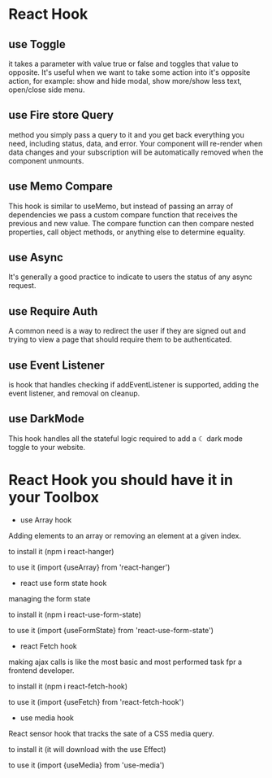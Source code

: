 # React Hook

## use Toggle

it takes a parameter with value true or false and toggles that value to opposite. It's useful when we want to take some action into it's opposite action, for example: show and hide modal, show more/show less text, open/close side menu.

## use Fire store Query

method you simply pass a query to it and you get back everything you need, including status, data, and error. Your component will re-render when data changes and your subscription will be automatically removed when the component unmounts.

## use Memo Compare

This hook is similar to useMemo, but instead of passing an array of dependencies we pass a custom compare function that receives the previous and new value. The compare function can then compare nested properties, call object methods, or anything else to determine equality.

## use Async

It's generally a good practice to indicate to users the status of any async request.

## use Require Auth

A common need is a way to redirect the user if they are signed out and trying to view a page that should require them to be authenticated.

## use Event Listener

is hook that handles checking if addEventListener is supported, adding the event listener, and removal on cleanup.

## use DarkMode

This hook handles all the stateful logic required to add a ☾ dark mode toggle to your website.

# React Hook you should have it in your Toolbox

* use Array hook

Adding elements to an array or removing an element at a given index.

to install it (npm i react-hanger)

to use it (import {useArray} from 'react-hanger')

* react use form state hook

managing the form state

to install it (npm i react-use-form-state)

to use it (import {useFormState} from 'react-use-form-state')

* react Fetch hook

making ajax calls is like the most basic and most performed task fpr a frontend developer.

to install it (npm i react-fetch-hook)

to use it (import {useFetch} from 'react-fetch-hook')

* use media hook

React sensor hook that tracks the sate of a CSS media query.

to install it (it will download with the use Effect)

to use it (import {useMedia} from 'use-media')

